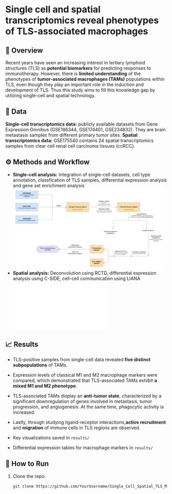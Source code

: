 # Single cell and spatial transcriptomics reveal phenotypes of TLS-associated macrophages

## 📌 Overview
Recent years have seen an increasing interest in tertiary lymphoid structures (TLS) as **potential biomarkers** for predicting responses to immunotherapy. However, there is **limited
understanding** of the phenotypes of **tumor-associated macrophages (TAMs)** populations within TLS, even though they play an important role in the induction and development of TLS. Thus 
this study aims to fill this knowledge gap by utilizing single-cell and spatial technology. 

## 🧬 Data
**Single-cell transcriptomics data:** publicly available datasets from Gene Expression Omnibus (GSE186344, GSE174401, GSE234832). They are brain metastasis samples from different primary tumor sites.
**Spatial transcriptomics data:** GSE175540 contains 24 spatial transcriptomics samples from clear cell renal cell carcinoma tissues (ccRCC).

## ⚙️ Methods and Workflow 
- **Single-cell analysis:** Integration of single-cell datasets, cell type annotation, classfication of TLS samples, differential expression analysis and gene set enrichment analysis 
![single_cell_workflow](results/workflow/single_cell_workflow.png) 
- **Spatial analysis:** Deconvolution using RCTD, differential expression analysis using C-SIDE, cell-cell communication using LIANA 
![spatial_workflow](results/workflow/spatial_workflow.pdf)  


## 📈 Results
- TLS-positive samples from single-cell data revealed **five distinct subpopulations** of TAMs.
- Expression levels of classical M1 and M2 macrophage markers were compared, which demonstrated that TLS-associated TAMs exhibit **a mixed M1 and M2 phenotype**.
- TLS-associated TAMs display an **anti-tumor state**, characterized by a significant downregulation of genes involved in metastasis, tumor progression, and angiogenesis. At the
same time, phagocytic activity is increased.
- Lastly, through studying ligand-receptor interactions,**active recruitment** and **migration** of immune cells in TLS regions are observed.

  
- Key visualizations saved in `results/` 
- Differential expression tables for macrophage markers in `results/`

## 🚀 How to Run
1. Clone the repo:  
   ```bash
   git clone https://github.com/YourUsername/Single_Cell_Spatial_TLS_Macrophage.git
